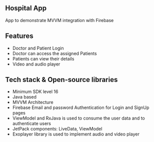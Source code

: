 ## Hospital App
App to demonstrate MVVM integration with Firebase
</br>

## Features
- Doctor and Patient Login
- Doctor can access the assigned Patients
- Patients can view their details
- Video and audio player

## Tech stack & Open-source libraries
- Minimum SDK level 16
- Java based
- MVVM Architecture
- Firebase Email and password Authentication for Login and SignUp pages
- ViewModel and RxJava is used to consume the user data and to authenticate users
- JetPack components: LiveData, ViewModel
- Exoplayer library is used to implement audio and video player
